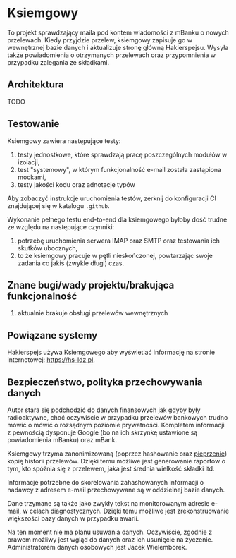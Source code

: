 # Ksiemgowy

To projekt sprawdzający maila pod kontem wiadomości z mBanku o nowych
przelewach.  Kiedy przyjdzie przelew, ksiemgowy zapisuje go w wewnętrznej bazie
danych i aktualizuje stronę główną Hakierspejsu. Wysyła także powiadomienia o
otrzymanych przelewach oraz przypomnienia w przypadku zalegania ze składkami.

## Architektura

TODO

## Testowanie

Ksiemgowy zawiera następujące testy:

1. testy jednostkowe, które sprawdzają pracę poszczególnych modułów w izolacji,
2. test "systemowy", w którym funkcjonalność e-mail została zastąpiona mockami,
3. testy jakości kodu oraz adnotacje typów

Aby zobaczyć instrukcje uruchomienia testów, zerknij do konfiguracji CI
znajdującej się w katalogu `.github`.

Wykonanie pełnego testu end-to-end dla ksiemgowego byłoby dość trudne ze
względu na następujące czynniki:

1. potrzebę uruchomienia serwera IMAP oraz SMTP oraz testowania ich skutków
ubocznych,
2. to że ksiemgowy pracuje w pętli nieskończonej, powtarzając swoje zadania
co jakiś (zwykle długi) czas.

## Znane bugi/wady projektu/brakująca funkcjonalność

1. aktualnie brakuje obsługi przelewów wewnętrznych

## Powiązane systemy

Hakierspejs używa Ksiemgowego aby wyświetlać informację na stronie
internetowej: https://hs-ldz.pl.

## Bezpieczeństwo, polityka przechowywania danych

Autor stara się podchodzić do danych finansowych jak gdyby były radioaktywne,
choć oczywiście w przypadku przelewów bankowych trudno mówić o mówić o rozsądnym
poziomie prywatności. Kompletem informacji z pewnością dysponuje Google (bo na
ich skrzynkę ustawione są powiadomienia mBanku) oraz mBank.

Ksiemgowy trzyma zanonimizowaną (poprzez hashowanie oraz
<a href="https://en.wikipedia.org/wiki/Pepper_(cryptography)">pieprzenie</a>)
kopię historii przelewów. Dzięki temu możliwe jest generowanie raportów o
tym, kto spóźnia się z przelewem, jaka jest średnia wielkość składki itd.

Informacje potrzebne do skorelowania zahashowanych informacji o nadawcy z adresem
e-mail przechowywane są w oddzielnej bazie danych.

Dane trzymane są także jako zwykły tekst na monitorowanym adresie e-mail, w celach
diagnostycznych. Dzięki temu możliwe jest zrekonstruowanie większości bazy danych
w przypadku awarii.

Na ten moment nie ma planu usuwania danych. Oczywiście, zgodnie z prawem możliwy
jest wgląd do danych oraz ich usunięcie na życzenie. Administratorem danych
osobowych jest Jacek Wielemborek.
